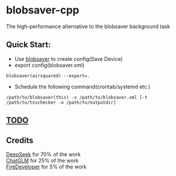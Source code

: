 # blobsaver-cpp
The high-performance alternative to the blobsaver background task

## Quick Start:
 - Use [blobsaver](https://github.com/airsquared/blobsaver) to create config(Save Device) 
 - export config(blobsaver.xml) 
 ```
 blobsaver(airsquared) --export=.
 ```
 - Schedule the following command(crontab/systemd etc.) 
 ```
/path/to/blobsaver(this) -x /path/to/blobsaver.xml [-t /path/to/tsschecker -o /path/to/outputdir]
 ```

 ## [TODO](https://github.com/firedevel/blobsaver-cpp/issues/1)

 ## Credits
 [DeepSeek](https://www.deepseek.com/) for 70% of the work  
 [ChatGLM](https://chatglm.cn/) for 25% of the work  
 [FireDeveloper](https://github.com/firedevel) for 5% of the work